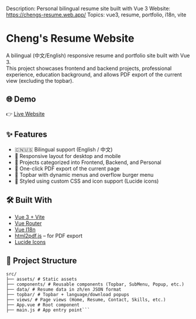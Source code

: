 Description: Personal bilingual resume site built with Vue 3
Website: https://chengs-resume.web.app/
Topics: vue3, resume, portfolio, i18n, vite

# Cheng's Resume Website

A bilingual (中文/English) responsive resume and portfolio site built with Vue 3.  
This project showcases frontend and backend projects, professional experience, education background, and allows PDF export of the current view (excluding the topbar).

## 🌐 Demo

👉 [Live Website](https://chengs-resume.web.app/)

## ✨ Features

- 🇨🇳🇺🇸 Bilingual support (English / 中文)
- 📱 Responsive layout for desktop and mobile
- 💼 Projects categorized into Frontend, Backend, and Personal
- 📄 One-click PDF export of the current page
- 🌙 Topbar with dynamic menus and overflow burger menu
- 🎨 Styled using custom CSS and icon support (Lucide icons)

## 🛠️ Built With

- [Vue 3 + Vite](https://vitejs.dev/)
- [Vue Router](https://router.vuejs.org/)
- [Vue I18n](https://vue-i18n.intlify.dev/)
- [html2pdf.js](https://github.com/eKoopmans/html2pdf) – for PDF export
- [Lucide Icons](https://lucide.dev/icons/)

## 📁 Project Structure
```
src/
├── assets/ # Static assets
├── components/ # Reusable components (Topbar, SubMenu, Popup, etc.)
├── data/ # Resume data in zh/en JSON format
├── topbar/ # Topbar + language/download popups
├── views/ # Page views (Home, Resume, Contact, Skills, etc.)
├── App.vue # Root component
├── main.js # App entry point```
